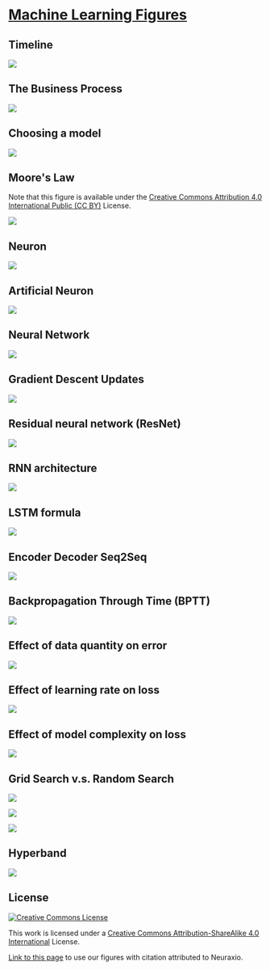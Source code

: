 # [Machine Learning Figures](https://github.com/guillaume-chevalier/Machine-Learning-Figures)

## Timeline

![](timeline-ai.png)

## The Business Process

![](machine-learning-business-process.png)

## Choosing a model

![](the-art-of-choosing-a-model.png)

## Moore's Law

Note that this figure is available under the [Creative Commons Attribution 4.0 International Public (CC BY)](https://github.com/karlrupp/microprocessor-trend-data/blob/master/LICENSE.txt) License.

![](https://raw.githubusercontent.com/guillaume-chevalier/microprocessor-trend-data/7bbd582ba1376015f6cf24498f46db62811a2919/42yrs/42-years-processor-trend.png)

## Neuron

![](neuron.png)

## Artificial Neuron

![](artificial-neuron.png)

## Neural Network

![](neural-network.png)

## Gradient Descent Updates

![](gradient_descent_updates.png)

## Residual neural network (ResNet)

![](res-nets.png)

## RNN architecture

![](rnn-architectures.png)

## LSTM formula

![](lstm-formula.png)

## Encoder Decoder Seq2Seq

![](encoder-decoder-seq-to-seq.png)

## Backpropagation Through Time (BPTT)

![](bptt.png)

## Effect of data quantity on error

![](data_quantity_on_error.jpg)

## Effect of learning rate on loss

![](learning_rate_effect_on_loss.jpg)

## Effect of model complexity on loss

![](model_complexity_error.jpg)

## Grid Search v.s. Random Search

![](layout_grid.jpg)

![](layout_random.jpg)

![](layout_legend.jpg)

## Hyperband

![](hyperband.jpg)


## License

<a rel="license" href="https://creativecommons.org/licenses/by-sa/4.0/"><img alt="Creative Commons License" style="border-width:0" src="https://i.creativecommons.org/l/by-sa/4.0/88x31.png" /></a>

This work is licensed under a [Creative Commons Attribution-ShareAlike 4.0 International](https://creativecommons.org/licenses/by-sa/4.0/) License.

[Link to this page](https://github.com/Neuraxio/Machine-Learning-Figures) to use our figures with citation attributed to Neuraxio.
